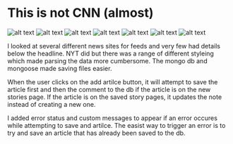 # This is not CNN (almost)
![alt text](https://img.shields.io/badge/uses-node-brightgreen.svg) ![alt text](https://img.shields.io/badge/uses-cheerio-brightgreen.svg) ![alt text](https://img.shields.io/badge/uses-express-brightgreen.svg) ![alt text](https://img.shields.io/badge/uses-mongoose-brightgreen.svg) ![alt text](https://img.shields.io/badge/uses-axious-brightgreen.svg) ![alt text](https://img.shields.io/badge/uses-handlebars-blue.svg) ![alt text](https://img.shields.io/badge/uses-bootstrap-blue.svg)

I looked at several different news sites for feeds and very few had details below the headline. NYT did but there was a range of different styleing which made parsing the data more cumbersome. The mongo db and mongoose made saving files easier.

When the user clicks on  the add artilce button, it will attempt to save the article first and then the comment to the db if the article is on the new stories page. If the article is on the saved story pages, it updates the note instead of creating a new one.

I added error status and custom messages to appear if an error occures while attempting to save and artilce. The easist way to trigger an error is to try and save an article that has already been saved to the db.
